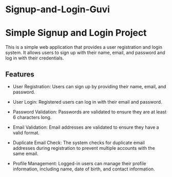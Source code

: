 # Signup-and-Login-Guvi
# Simple Signup and Login Project

This is a simple web application that provides a user registration and login system. It allows users to sign up with their name, email, and password and log in with their credentials.

## Features

- User Registration: Users can sign up by providing their name, email, and password.

- User Login: Registered users can log in with their email and password.

- Password Validation: Passwords are validated to ensure they are at least 6 characters long.

- Email Validation: Email addresses are validated to ensure they have a valid format.

- Duplicate Email Check: The system checks for duplicate email addresses during registration to prevent multiple accounts with the same email.

- Profile Management: Logged-in users can manage their profile information, including name, date of birth, and contact information.
